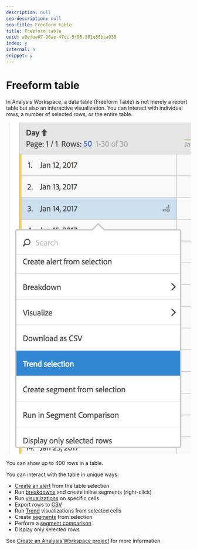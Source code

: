```yaml
---
description: null
seo-description: null
seo-title: Freeform table
title: Freeform table
uuid: a9efea07-96ae-47dc-9f90-361e80bca939
index: y
internal: n
snippet: y
---
```


# Freeform table

In Analysis Workspace, a data table (Freeform Table) is not merely a report table but also an interactive visualization. You can interact with individual rows, a number of selected rows, or the entire table.

![](assets/data-table.png)

You can show up to 400 rows in a table.

You can interact with the table in unique ways:

* [Create an alert](../../analysis_workspace/c_intelligent_alerts/alert-builder.md#concept_D11C9EB858FB49F48E8D974B579E2978) from the table selection 
* Run [breakdowns](../../analysis_workspace/components/dimensions/t_breakdown_fa.md#task_B594DA2476E84DFDA8279E831F0BD9C4) and create inline segments (right-click) 
* Run [visualizations](../../analysis_workspace//freeform-analysis-visualizations.md#concept_09242627629147A88A68F1506954C276) on specific cells 
* Export rows to [CSV](../../analysis_workspace/curate_share/download_send.md#concept_BB548979F47F45739679B830428C3025) 
* Run [Trend](../../analysis_workspace/analysis-workspace-features.md#section_34930C967C104C2B9092BA8DCF2BF81A) visualizations from selected cells 
* Create [segments](../../analysis_workspace/components/t_freeform-project-segment.md#task_11C6A2C7717B48049E5750B9D20FEC80) from selection 
* Perform a [segment comparison](../../analysis_workspace/c_panels/c_segment_comparison/segment-comparison.md#concept_74FAC1C6D0204F9190A110B0D9005793) 
* Display only selected rows

See [Create an Analysis Workspace project](../../analysis_workspace/build_workspace_project/t_freeform_project.md#task_C2C698ACC7954062A28E4784911E6CF2) for more information. 
